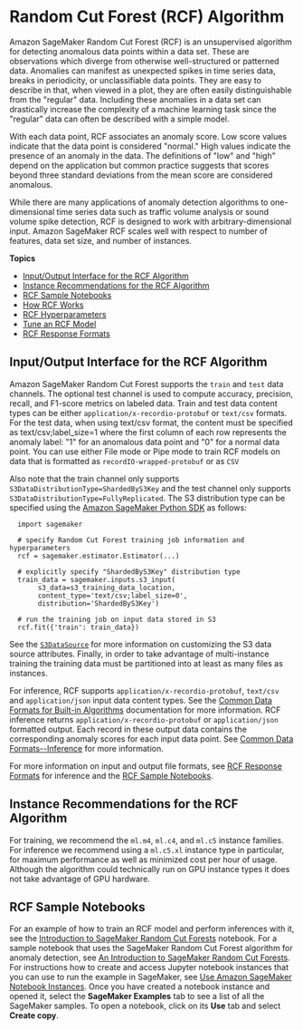 # Random Cut Forest \(RCF\) Algorithm<a name="randomcutforest"></a>

Amazon SageMaker Random Cut Forest \(RCF\) is an unsupervised algorithm for detecting anomalous data points within a data set\. These are observations which diverge from otherwise well\-structured or patterned data\. Anomalies can manifest as unexpected spikes in time series data, breaks in periodicity, or unclassifiable data points\. They are easy to describe in that, when viewed in a plot, they are often easily distinguishable from the "regular" data\. Including these anomalies in a data set can drastically increase the complexity of a machine learning task since the "regular" data can often be described with a simple model\.

With each data point, RCF associates an anomaly score\. Low score values indicate that the data point is considered "normal\." High values indicate the presence of an anomaly in the data\. The definitions of "low" and "high" depend on the application but common practice suggests that scores beyond three standard deviations from the mean score are considered anomalous\.

While there are many applications of anomaly detection algorithms to one\-dimensional time series data such as traffic volume analysis or sound volume spike detection, RCF is designed to work with arbitrary\-dimensional input\. Amazon SageMaker RCF scales well with respect to number of features, data set size, and number of instances\.

**Topics**
+ [Input/Output Interface for the RCF Algorithm](#rcf-input_output)
+ [Instance Recommendations for the RCF Algorithm](#rcf-instance-recommend)
+ [RCF Sample Notebooks](#rcf-sample-notebooks)
+ [How RCF Works](rcf_how-it-works.md)
+ [RCF Hyperparameters](rcf_hyperparameters.md)
+ [Tune an RCF Model](random-cut-forest-tuning.md)
+ [RCF Response Formats](rcf-in-formats.md)

## Input/Output Interface for the RCF Algorithm<a name="rcf-input_output"></a>

Amazon SageMaker Random Cut Forest supports the `train` and `test` data channels\. The optional test channel is used to compute accuracy, precision, recall, and F1\-score metrics on labeled data\. Train and test data content types can be either `application/x-recordio-protobuf` or `text/csv` formats\. For the test data, when using text/csv format, the content must be specified as text/csv;label\_size=1 where the first column of each row represents the anomaly label: "1" for an anomalous data point and "0" for a normal data point\. You can use either File mode or Pipe mode to train RCF models on data that is formatted as `recordIO-wrapped-protobuf` or as `CSV`

Also note that the train channel only supports `S3DataDistributionType=ShardedByS3Key` and the test channel only supports `S3DataDistributionType=FullyReplicated`\. The S3 distribution type can be specified using the [Amazon SageMaker Python SDK](https://sagemaker.readthedocs.io) as follows:

```
  import sagemaker
    
  # specify Random Cut Forest training job information and hyperparameters
  rcf = sagemaker.estimator.Estimator(...)
    
  # explicitly specify "ShardedByS3Key" distribution type
  train_data = sagemaker.inputs.s3_input(
       s3_data=s3_training_data_location,
       content_type='text/csv;label_size=0',
       distribution='ShardedByS3Key')
    
  # run the training job on input data stored in S3
  rcf.fit({'train': train_data})
```

See the [ `S3DataSource`](https://docs.aws.amazon.com/sagemaker/latest/APIReference/API_S3DataSource.html) for more information on customizing the S3 data source attributes\. Finally, in order to take advantage of multi\-instance training the training data must be partitioned into at least as many files as instances\.

For inference, RCF supports `application/x-recordio-protobuf`, `text/csv` and `application/json` input data content types\. See the [Common Data Formats for Built\-in Algorithms](sagemaker-algo-common-data-formats.md) documentation for more information\. RCF inference returns `application/x-recordio-protobuf` or `application/json` formatted output\. Each record in these output data contains the corresponding anomaly scores for each input data point\. See [Common Data Formats\-\-Inference](https://docs.aws.amazon.com/sagemaker/latest/dg/cdf-inference.html) for more information\.

For more information on input and output file formats, see [RCF Response Formats](rcf-in-formats.md) for inference and the [RCF Sample Notebooks](#rcf-sample-notebooks)\.

## Instance Recommendations for the RCF Algorithm<a name="rcf-instance-recommend"></a>

For training, we recommend the `ml.m4`, `ml.c4`, and `ml.c5` instance families\. For inference we recommend using a `ml.c5.xl` instance type in particular, for maximum performance as well as minimized cost per hour of usage\. Although the algorithm could technically run on GPU instance types it does not take advantage of GPU hardware\.

## RCF Sample Notebooks<a name="rcf-sample-notebooks"></a>

For an example of how to train an RCF model and perform inferences with it, see the [Introduction to SageMaker Random Cut Forests](https://github.com/awslabs/amazon-sagemaker-examples/blob/master/introduction_to_amazon_algorithms/random_cut_forest/random_cut_forest.ipynb) notebook\. For a sample notebook that uses the SageMaker Random Cut Forest algorithm for anomaly detection, see [An Introduction to SageMaker Random Cut Forests](https://github.com/awslabs/amazon-sagemaker-examples/blob/master/introduction_to_amazon_algorithms/random_cut_forest/random_cut_forest.ipynb)\. For instructions how to create and access Jupyter notebook instances that you can use to run the example in SageMaker, see [Use Amazon SageMaker Notebook Instances](nbi.md)\. Once you have created a notebook instance and opened it, select the **SageMaker Examples** tab to see a list of all the SageMaker samples\. To open a notebook, click on its **Use** tab and select **Create copy**\.